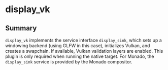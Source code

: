 # display_vk
## Summary
`display_vk` implements the service interface `display_sink`, which sets up a windowing backend (using GLFW in this case), initializes Vulkan, and creates a swapchain. If available, Vulkan validation layers are enabled. This plugin is only required when running the native target. For Monado, the `display_sink` service is provided by the Monado compositor.